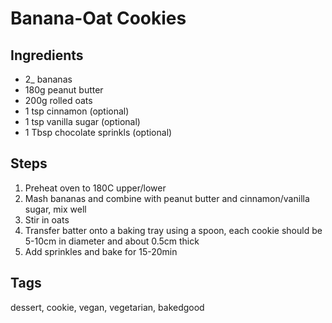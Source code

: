 # Banana-Oat Cookies

## Ingredients

* 2_ bananas
* 180g peanut butter
* 200g rolled oats
* 1 tsp cinnamon (optional)
* 1 tsp vanilla sugar (optional)
* 1 Tbsp chocolate sprinkls (optional)

## Steps

1. Preheat oven to 180C upper/lower
2. Mash bananas and combine with peanut butter and cinnamon/vanilla sugar, mix well
3. Stir in oats
4. Transfer batter onto a baking tray using a spoon, each cookie should be 5-10cm in diameter and about 0.5cm thick
4. Add sprinkles and bake for 15-20min

## Tags
dessert, cookie, vegan, vegetarian, bakedgood

